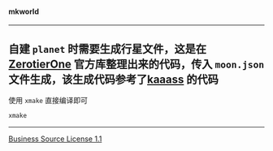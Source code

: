 #### mkworld   

---
自建 `planet` 时需要生成行星文件，这是在 [ZerotierOne](https://github.com/zerotier/ZeroTierOne) 官方库整理出来的代码，传入 `moon.json` 文件生成，该生成代码参考了[kaaass](https://github.com/kaaass/ZeroTierOne/blob/master/attic/world/mkmoonworld.cpp) 的代码   
---  
使用 `xmake` 直接编译即可
```bash
xmake
```
---
[Business Source License 1.1](https://github.com/ExceptionsOccur/zerotier-mkworld/blob/main/LICENSE.txt)
